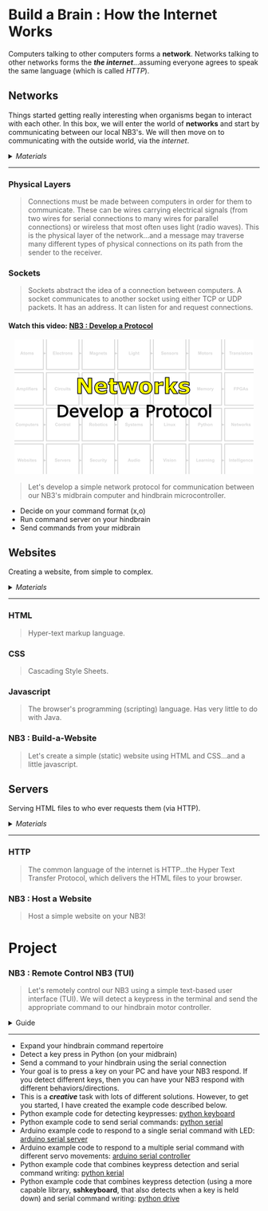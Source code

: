 # Build a Brain : How the Internet Works
Computers talking to other computers forms a **network**. Networks talking to other networks forms the ***the internet***...assuming everyone agrees to speak the same language (which is called *HTTP*).

## Networks
Things started getting really interesting when organisms began to interact with each other. In this box, we will enter the world of **networks** and start by communicating between our local NB3's. We will then move on to communicating with the outside world, via the *internet*.

<details><summary><i>Materials</i></summary><p>

Name|Depth|Description| # |Package|Data|Link|
:-------|:---:|:----------|:-----:|:-:|:--:|:--:|
Cable (MiniUSB-20cm)|01|Short mini-USB to Type-A cable (20 cm)|1|Cables (001)|[-D-](/boxes/networks/)|[-L-](https://www.amazon.co.uk/gp/product/B07FW69HNT)

</p></details><hr>

### Physical Layers
> Connections must be made between computers in order for them to communicate. These can be wires carrying electrical signals (from two wires for serial connections to many wires for parallel connections) or wireless that most often uses light (radio waves). This is the physical layer of the network...and a message may traverse many different types of physical connections on its path from the sender to the receiver.


### Sockets
> Sockets abstract the idea of a connection between computers. A socket communicates to another socket using either TCP or UDP packets. It has an address. It can listen for and request connections.


#### Watch this video: [NB3 : Develop a Protocol](https://vimeo.com/1042782602)
<p align="center">
<a href="https://vimeo.com/1042782602" title="Control+Click to watch in new tab"><img src="../../../../boxes/networks/_resources/lessons/thumbnails/NB3_Develop-a-Protocol.gif" alt="NB3 : Develop a Protocol" width="480"/></a>
</p>

> Let's develop a simple network protocol for communication between our NB3's midbrain computer and hindbrain microcontroller.

- Decide on your command format (x,o)
- Run command server on your hindbrain
- Send commands from your midbrain

## Websites
Creating a website, from simple to complex.

<details><summary><i>Materials</i></summary><p>

Name|Depth|Description| # |Package|Data|Link|
:-------|:---:|:----------|:-----:|:-:|:--:|:--:|

</p></details><hr>

### HTML
> Hyper-text markup language.


### CSS
> Cascading Style Sheets.


### Javascript
> The browser's programming (scripting) language. Has very little to do with Java.


### NB3 : Build-a-Website
> Let's create a simple (static) website using HTML and CSS...and a little javascript.


## Servers
Serving HTML files to who ever requests them (via HTTP).

<details><summary><i>Materials</i></summary><p>

Name|Depth|Description| # |Package|Data|Link|
:-------|:---:|:----------|:-----:|:-:|:--:|:--:|

</p></details><hr>

### HTTP
> The common language of the internet is HTTP...the Hyper Text Transfer Protocol, which delivers the HTML files to your browser.


### NB3 : Host a Website
> Host a simple website on your NB3!


# Project
### NB3 : Remote Control NB3 (TUI)
> Let's remotely control our NB3 using a simple text-based user interface (TUI). We will detect a keypress in the terminal and send the appropriate command to our hindbrain motor controller.

<details><summary><weak>Guide</weak></summary>
:-:-: A video guide to completing this project can be viewed <a href="https://vimeo.com/1042784651" target="_blank" rel="noopener noreferrer">here</a>.
</details><hr>

- Expand your hindbrain command repertoire
- Detect a key press in Python (on your midbrain)
- Send a command to your hindbrain using the serial connection
- Your goal is to press a key on your PC and have your NB3 respond. If you detect different keys, then you can have your NB3 respond with different behaviors/directions.
- This is a ***creative*** task with lots of different solutions. However, to get you started, I have created the example code described below.
- Python example code for detecting keypresses: [python keyboard](/boxes/networks/remote-NB3/python/keyboard/keyboard.py)
- Python example code to send serial commands: [python serial](/boxes/networks/serial_protocol/python/serial_blink/serial_blink.py)
- Arduino example code to respond to a single serial command with LED: [arduino serial server](/boxes/networks/serial_protocol/arduino/serial_server/serial_server.ino)
- Arduino example code to respond to a multiple serial command with different servo movements: [arduino serial controller](/boxes/networks/remote-NB3/arduino/serial_controller/serial_controller.ino)
- Python example code that combines keypress detection and serial command writing: [python kerial](/boxes/networks/remote-NB3/python/kerial/kerial.py)
- Python example code that combines keypress detection (using a more capable library, **sshkeyboard**, that also detects when a key is held down) and serial command writing: [python drive](/boxes/networks/remote-NB3/python/drive/drive.py)

